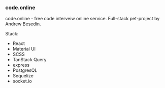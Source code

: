 ### code.online

code.online - free code interveiw online service. 
Full-stack pet-project by Andrew Besedin.

Stack:
- React
- Material UI
- SCSS
- TanStack Query
- express
- PostgresQL
- Sequelize
- socket.io
